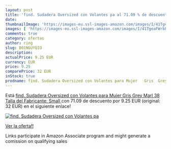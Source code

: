 ```yaml
---
layout: post
title: 'find. Sudadera Oversized con Volantes pa al 71.09 % de descuento'
date: 
thumbnailImage: 'https://images-eu.ssl-images-amazon.com/images/I/41TgeaFWrbL._SL200_.jpg'
images: [ 'https://images-eu.ssl-images-amazon.com/images/I/41TgeaFWrbL._SL200_.jpg' ]
comments: true
category: ofertas
author: ring
slug: B01NGUYQIO
description:
actualPrice: 9.25 EUR
currency: EUR
price: 9.25
comparePrice: 32 EUR
inStock: true
prodname: find. Sudadera Oversized con Volantes para Mujer   Gris  Grey Marl   38  Talla del Fabricante: Small 
---
```


Está [find. Sudadera Oversized con Volantes para Mujer   Gris  Grey Marl   38  Talla del Fabricante: Small ](https://www.amazon.es/dp/B01NGUYQIO/?tag=tolees-21) con 71.09 de descuento por 9.25 EUR (original: 32 EUR) en el siguiente enlace!

[![find. Sudadera Oversized con Volantes pa](https://images-eu.ssl-images-amazon.com/images/I/41TgeaFWrbL._SL200_.jpg)](https://www.amazon.es/dp/B01NGUYQIO/?tag=tolees-21)

[Ver la oferta!!](https://www.amazon.es/dp/B01NGUYQIO/?tag=tolees-21)

Links participate in Amazon Associate program and might generate a comission on qualifying sales



